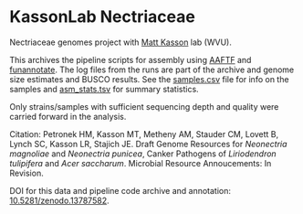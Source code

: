 # KassonLab Nectriaceae
Nectriaceae genomes project with [Matt Kasson](https://www.davis.wvu.edu/faculty-staff/directory/matthew-kasson) lab (WVU).

This archives the pipeline scripts for assembly using [AAFTF](https://github.com/stajichlab/AAFTF) and [funannotate](https://github.com/nextgenusfs/funannotate). 
The log files from the runs are part of the archive and genome size estimates and BUSCO results.  See the [samples.csv](samples.csv) file for info on the samples 
and [asm_stats.tsv](asm_stats.tsv) for summary statistics.

Only strains/samples with sufficient sequencing depth and quality were carried forward in the analysis.

Citation: Petronek HM, Kasson MT, Metheny AM, Stauder CM, Lovett B, Lynch SC, Kasson LR, Stajich JE. Draft Genome Resources for _Neonectria magnoliae_ and _Neonectria punicea_, Canker Pathogens of _Liriodendron tulipifera_ and _Acer saccharum_. Microbial Resource Annoucements: In Revision.

DOI for this data and pipeline code archive and annotation: [10.5281/zenodo.13787582](https://doi.org/10.5281/zenodo.13787582).
